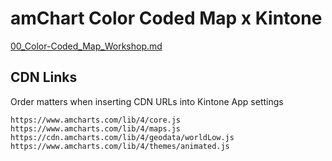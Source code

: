 # amChart Color Coded Map x Kintone

[00_Color-Coded_Map_Workshop.md](https://gist.github.com/ahandsel/23bc4381f6f3c16790c942a7b1ecbc10)

## CDN Links
Order matters when inserting CDN URLs into Kintone App settings

```text
https://www.amcharts.com/lib/4/core.js
https://www.amcharts.com/lib/4/maps.js
https://cdn.amcharts.com/lib/4/geodata/worldLow.js
https://www.amcharts.com/lib/4/themes/animated.js
```

<!-- Dev_Map.js
https://drive.google.com/uc?export=view&id=1fXcx5JEQAqo1WooxAqu94NBvdkpEO98P
 -->
